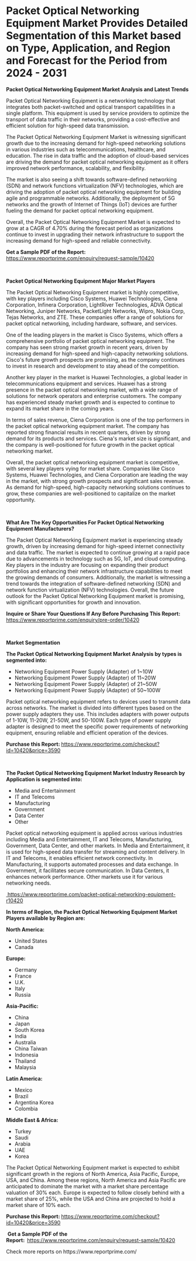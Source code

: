 <p><h1>Packet Optical Networking Equipment Market Provides Detailed Segmentation of this Market based on Type, Application, and Region and Forecast for the Period from 2024 - 2031</h1></p><p><strong>Packet Optical Networking Equipment Market Analysis and Latest Trends</strong></p>
<p><p>Packet Optical Networking Equipment is a networking technology that integrates both packet-switched and optical transport capabilities in a single platform. This equipment is used by service providers to optimize the transport of data traffic in their networks, providing a cost-effective and efficient solution for high-speed data transmission.</p><p>The Packet Optical Networking Equipment Market is witnessing significant growth due to the increasing demand for high-speed networking solutions in various industries such as telecommunications, healthcare, and education. The rise in data traffic and the adoption of cloud-based services are driving the demand for packet optical networking equipment as it offers improved network performance, scalability, and flexibility.</p><p>The market is also seeing a shift towards software-defined networking (SDN) and network functions virtualization (NFV) technologies, which are driving the adoption of packet optical networking equipment for building agile and programmable networks. Additionally, the deployment of 5G networks and the growth of Internet of Things (IoT) devices are further fueling the demand for packet optical networking equipment.</p><p>Overall, the Packet Optical Networking Equipment Market is expected to grow at a CAGR of 4.70% during the forecast period as organizations continue to invest in upgrading their network infrastructure to support the increasing demand for high-speed and reliable connectivity.</p></p>
<p><strong>Get a Sample PDF of the Report:&nbsp;</strong> <a href="https://www.reportprime.com/enquiry/request-sample/10420">https://www.reportprime.com/enquiry/request-sample/10420</a></p>
<p>&nbsp;</p>
<p><strong>Packet Optical Networking Equipment Major Market Players</strong></p>
<p><p>The Packet Optical Networking Equipment market is highly competitive, with key players including Cisco Systems, Huawei Technologies, Ciena Corporation, Infinera Corporation, LightRiver Technologies, ADVA Optical Networking, Juniper Networks, PacketLight Networks, Wipro, Nokia Corp, Tejas Networks, and ZTE. These companies offer a range of solutions for packet optical networking, including hardware, software, and services.</p><p>One of the leading players in the market is Cisco Systems, which offers a comprehensive portfolio of packet optical networking equipment. The company has seen strong market growth in recent years, driven by increasing demand for high-speed and high-capacity networking solutions. Cisco's future growth prospects are promising, as the company continues to invest in research and development to stay ahead of the competition.</p><p>Another key player in the market is Huawei Technologies, a global leader in telecommunications equipment and services. Huawei has a strong presence in the packet optical networking market, with a wide range of solutions for network operators and enterprise customers. The company has experienced steady market growth and is expected to continue to expand its market share in the coming years.</p><p>In terms of sales revenue, Ciena Corporation is one of the top performers in the packet optical networking equipment market. The company has reported strong financial results in recent quarters, driven by strong demand for its products and services. Ciena's market size is significant, and the company is well-positioned for future growth in the packet optical networking market.</p><p>Overall, the packet optical networking equipment market is competitive, with several key players vying for market share. Companies like Cisco Systems, Huawei Technologies, and Ciena Corporation are leading the way in the market, with strong growth prospects and significant sales revenue. As demand for high-speed, high-capacity networking solutions continues to grow, these companies are well-positioned to capitalize on the market opportunity.</p></p>
<p>&nbsp;</p>
<p><strong>What Are The Key Opportunities For Packet Optical Networking Equipment Manufacturers?</strong></p>
<p><p>The Packet Optical Networking Equipment market is experiencing steady growth, driven by increasing demand for high-speed internet connectivity and data traffic. The market is expected to continue growing at a rapid pace due to advancements in technology such as 5G, IoT, and cloud computing. Key players in the industry are focusing on expanding their product portfolios and enhancing their network infrastructure capabilities to meet the growing demands of consumers. Additionally, the market is witnessing a trend towards the integration of software-defined networking (SDN) and network function virtualization (NFV) technologies. Overall, the future outlook for the Packet Optical Networking Equipment market is promising, with significant opportunities for growth and innovation.</p></p>
<p><strong>Inquire or Share Your Questions If Any Before Purchasing This Report:</strong> <a href="https://www.reportprime.com/enquiry/pre-order/10420">https://www.reportprime.com/enquiry/pre-order/10420</a></p>
<p>&nbsp;</p>
<p><strong>Market Segmentation</strong></p>
<p><strong>The Packet Optical Networking Equipment Market Analysis by types is segmented into:</strong></p>
<p><ul><li>Networking Equipment Power Supply (Adapter) of 1~10W</li><li>Networking Equipment Power Supply (Adapter) of 11~20W</li><li>Networking Equipment Power Supply (Adapter) of 21~50W</li><li>Networking Equipment Power Supply (Adapter) of 50~100W</li></ul></p>
<p><p>Packet optical networking equipment refers to devices used to transmit data across networks. The market is divided into different types based on the power supply adapters they use. This includes adapters with power outputs of 1-10W, 11-20W, 21-50W, and 50-100W. Each type of power supply adapter is designed to meet the specific power requirements of networking equipment, ensuring reliable and efficient operation of the devices.</p></p>
<p><strong>Purchase this Report:&nbsp;</strong><a href="https://www.reportprime.com/checkout?id=10420&price=3590">https://www.reportprime.com/checkout?id=10420&price=3590</a></p>
<p>&nbsp;</p>
<p><strong>The Packet Optical Networking Equipment Market Industry Research by Application is segmented into:</strong></p>
<p><ul><li>Media and Entertainment</li><li>IT and Telecoms</li><li>Manufacturing</li><li>Government</li><li>Data Center</li><li>Other</li></ul></p>
<p><p>Packet optical networking equipment is applied across various industries including Media and Entertainment, IT and Telecoms, Manufacturing, Government, Data Center, and other markets. In Media and Entertainment, it is used for high-speed data transfer for streaming and content delivery. In IT and Telecoms, it enables efficient network connectivity. In Manufacturing, it supports automated processes and data exchange. In Government, it facilitates secure communication. In Data Centers, it enhances network performance. Other markets use it for various networking needs.</p></p>
<p><a href="https://www.reportprime.com/packet-optical-networking-equipment-r10420">&nbsp;https://www.reportprime.com/packet-optical-networking-equipment-r10420</a></p>
<p><strong>In terms of Region, the Packet Optical Networking Equipment Market Players available by Region are:</strong></p>
<p>
    <p> <strong> North America: </strong>
        <ul>
            <li>United States</li>
            <li>Canada</li>
        </ul>
        </p> 
    <p> <strong> Europe: </strong>
        <ul>
            <li>Germany</li>
            <li>France</li>
            <li>U.K.</li>
            <li>Italy</li>
            <li>Russia</li>
        </ul>
        </p> 
    <p> <strong> Asia-Pacific: </strong>
        <ul>
            <li>China</li>
            <li>Japan</li>
            <li>South Korea</li>
            <li>India</li>
            <li>Australia</li>
            <li>China Taiwan</li>
            <li>Indonesia</li>
            <li>Thailand</li>
            <li>Malaysia</li>
        </ul>
        </p> 
    <p> <strong> Latin America: </strong>
        <ul>
            <li>Mexico</li>
            <li>Brazil</li>
            <li>Argentina Korea</li>
            <li>Colombia</li>
        </ul>
        </p> 
    <p> <strong> Middle East & Africa: </strong>
        <ul>
            <li>Turkey</li>
            <li>Saudi</li>
            <li>Arabia</li>
            <li>UAE</li>
            <li>Korea</li>
        </ul>
    </p>
    </p>
<p><p>The Packet Optical Networking Equipment market is expected to exhibit significant growth in the regions of North America, Asia Pacific, Europe, USA, and China. Among these regions, North America and Asia Pacific are anticipated to dominate the market with a market share percentage valuation of 30% each. Europe is expected to follow closely behind with a market share of 25%, while the USA and China are projected to hold a market share of 10% each.</p></p>
<p><strong>Purchase this Report: </strong><a href="https://www.reportprime.com/checkout?id=10420&price=3590">https://www.reportprime.com/checkout?id=10420&price=3590</a></p>
<p>&nbsp;<strong>Get a Sample PDF of the Report:&nbsp;&nbsp;</strong><a href="https://www.reportprime.com/enquiry/request-sample/10420">https://www.reportprime.com/enquiry/request-sample/10420</a></p>
<p><strong></strong></p>
<p>Check more reports on https://www.reportprime.com/</p>